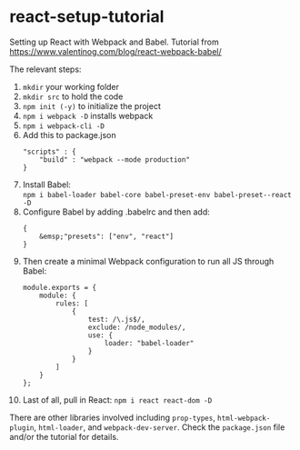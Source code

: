 # react-setup-tutorial
Setting up React with Webpack and Babel.  Tutorial from https://www.valentinog.com/blog/react-webpack-babel/ 

The relevant steps:
<ol>
	<li><code>mkdir</code> your working folder</li>
	<li><code>mkdir src</code> to hold the code</li>
	<li><code>npm init (-y)</code> to initialize the project</li>
	<li><code>npm i webpack -D</code> installs webpack</li>
	<li><code>npm i webpack-cli -D</code></li>
	<li>Add this to package.json

```
"scripts" : {
	"build" : "webpack --mode production"
}
```

   </li>
	<li>Install Babel:<br/><code>npm i babel-loader babel-core babel-preset-env babel-preset--react -D</code> </li>
	<li>Configure Babel by adding .babelrc and then add:

```
{
	&emsp;"presets": ["env", "react"]
}
```

<li>Then create a minimal Webpack configuration to run all JS through Babel:
		
```
module.exports = {
	module: {
		rules: [
			{
				test: /\.js$/,
				exclude: /node_modules/,
				use: {
					loader: "babel-loader"
				}	
			}
		]
	}
};
```

</li>
	<li>Last of all, pull in React: <code>npm i react react-dom -D</code></li>
</ol>

There are other libraries involved including <code>prop-types</code>, <code>html-webpack-plugin</code>, <code>html-loader</code>, and <code>webpack-dev-server</code>.  Check the <code>package.json</code> file and/or the tutorial for details.

